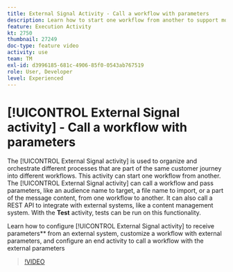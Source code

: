 ```yaml
---
title: External Signal Activity - Call a workflow with parameters
description: Learn how to start one workflow from another to support more complex customer journeys, while being able to better monitor and react to issues.
feature: Execution Activity
kt: 2750
thumbnail: 27249
doc-type: feature video
activity: use
team: TM
exl-id: d3996185-681c-4906-85f0-0543ab767519
role: User, Developer
level: Experienced
---
```


# [!UICONTROL External Signal activity] - Call a workflow with parameters

The [!UICONTROL External Signal activity] is used to organize and orchestrate different processes that are part of the same customer journey into different workflows. This activity can start one workflow from another. The [!UICONTROL External Signal activity] can call a workflow and pass parameters, like an audience name to target, a file name to import, or a part of the message content, from one workflow to another. It can also call a REST API to integrate with external systems, like a content management system. With the **Test** activity, tests can be run on this functionality.

Learn how to configure [!UICONTROL External Signal activity] to receive parameters** from an external system, customize a workflow with external parameters, and configure an end activity to call a workflow with the external parameters

>[!VIDEO](https://video.tv.adobe.com/v/27249/?quality=12&learn=on)
